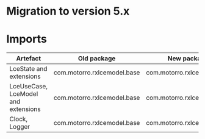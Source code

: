 # Migration to version 5.x

# Imports

| Artefact                            | Old package                 | New package                  |
| ----------------------------------- | --------------------------- | ---------------------------- |
| LceState and extensions             | com.motorro.rxlcemodel.base | com.motorro.rxlcemodel.lce   |
| LceUseCase, LceModel and extensions | com.motorro.rxlcemodel.base | com.motorro.rxlcemodel.rx    |
| Clock, Logger                       | com.motorro.rxlcemodel.base | com.motorro.rxlcemodel.utils |